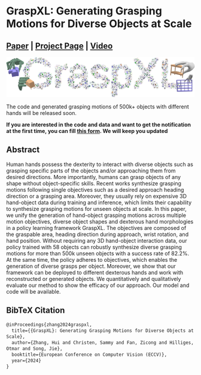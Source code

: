 # GraspXL: Generating Grasping Motions for Diverse Objects at Scale

## [Paper](https://arxiv.org/pdf/2403.19649.pdf) | [Project Page](https://eth-ait.github.io/graspxl/) | [Video](https://youtu.be/0-dRbxmX2PI)

<img src="/tease_more.jpg" /> 


The code and generated grasping motions of 500k+ objects with different hands will be released soon.

**If you are interested in the code and data and want to get the notification at the first time, you can fill [this form](https://forms.gle/NyU8Gk83M1itVvBQA). We will keep you updated**

## Abstract
Human hands possess the dexterity to interact with diverse objects such as grasping specific parts of the objects and/or approaching them from desired directions. More importantly, humans can grasp objects of any shape without object-specific skills. Recent works synthesize grasping motions following single objectives such as a desired approach heading direction or a grasping area. Moreover, they usually rely on expensive 3D hand-object data during training and inference, which limits their capability to synthesize grasping motions for unseen objects at scale. In this paper, we unify the generation of hand-object grasping motions across multiple motion objectives, diverse object shapes and dexterous hand morphologies in a policy learning framework GraspXL. The objectives are composed of the graspable area, heading direction during approach, wrist rotation, and hand position. Without requiring any 3D hand-object interaction data, our policy trained with 58 objects can robustly synthesize diverse grasping motions for more than 500k unseen objects with a success rate of 82.2%. At the same time, the policy adheres to objectives, which enables the generation of diverse grasps per object. Moreover, we show that our framework can be deployed to different dexterous hands and work with reconstructed or generated objects. We quantitatively and qualitatively evaluate our method to show the efficacy of our approach. Our model and code will be available.

## BibTeX Citation
```
@inProceedings{zhang2024graspxl,
  title={{GraspXL}: Generating Grasping Motions for Diverse Objects at Scale},
  author={Zhang, Hui and Christen, Sammy and Fan, Zicong and Hilliges, Otmar and Song, Jie},
  booktitle={European Conference on Computer Vision (ECCV)},
  year={2024}
}
```
